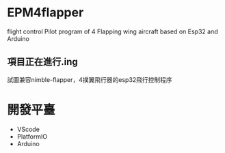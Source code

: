 # EPM4flapper
flight control Pilot program of 4 Flapping wing aircraft based on Esp32 and Arduino

## 項目正在進行.ing

試圖兼容nimble-flapper，4撲翼飛行器的esp32飛行控制程序

# 開發平臺
- VScode
- PlatformIO
- Arduino